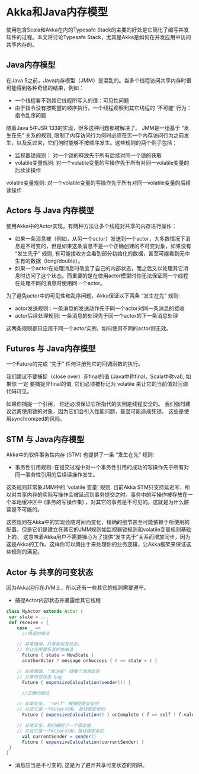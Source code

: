 # Akka和Java内存模型

使用包含Scala和Akka在内的Typesafe Stack的主要的好处是它简化了编写并发软件的过程。本文将讨论Typesafe Stack，尤其是Akka是如何在并发应用中访问共享内存的。

## Java内存模型

在Java 5之前，Java内存模型（JMM）是混乱的。当多个线程访问共享内存时很可能得到各种奇怪的结果，例如：

- 一个线程看不到其它线程所写入的值：可见性问题
- 由于指令没有按期望的顺序执行，一个线程观察到其它线程的 ‘不可能’ 行为：指令乱序问题

随着Java 5中JSR 133的实现，很多这种问题都被解决了。 JMM是一组基于 “发生在先” 关系的规则, 限制了内存访问行为何时必须在另一个内存访问行为之前发生，以及反过来，它们何时能够不按顺序发生。这些规则的两个例子包括：

- 监视器锁规则： 对一个锁的释放先于所有后续对同一个锁的获取
- volatile变量规则: 对一个volatile变量的写操作先于所有对同一volatile变量的后续读操作

volatile变量规则: 对一个volatile变量的写操作先于所有对同一volatile变量的后续读操作

## Actors 与 Java 内存模型

使用Akka中的Actor实现，有两种方法让多个线程对共享的内存进行操作：

- 如果一条消息被（例如，从另一个actor）发送到一个actor，大多数情况下消息是不可变的，但是如果这条消息不是一个正确创建的不可变对象，如果没有 “发生先于” 规则, 有可能接收方会看到部分初始化的数据，甚至可能看到无中生有的数据（long/double）。
- 如果一个actor在处理消息时改变了自己的内部状态，而之后又以处理其它消息时访问了这个状态。而重要的是在使用actor模型时你无法保证同一个线程在处理不同的消息时使用同一个actor。

为了避免actor中的可见性和乱序问题，Akka保证以下两条 “发生在先” 规则:

- actor发送规则 : 一条消息的发送动作先于同一个actor对同一条消息的接收
- actor后续处理规则: 一条消息的处理先于同一个actor的下一条消息处理

这两条规则都只应用于同一个actor实例，如何使用不同的actor则无效。

## Futures 与 Java内存模型

一个Future的完成 “先于” 任何注册到它的回调函数的执行。

我们建议不要捕捉（close over）非final的值 (Java中称final，Scala中称val), 如果你 一定 要捕捉非final的值, 它们必须被标记为 volatile 来让它的当前值对回调代码可见。

如果你捕捉一个引用， 你还必须保证它所指代的实例是线程安全的。 我们强烈建议远离使用锁的对象，因为它们会引入性能问题，甚至可能造成死锁。 这些是使用synchronized的风险。

## STM 与 Java内存模型

Akka中的软件事务性内存 (STM) 也提供了一条 “发生在先” 规则:

- 事务性引用规则: 在提交过程中对一个事务性引用的成功的写操作先于所有对同一事务性引用的后续读操作发生。

这条规则非常象JMM中的 ‘volatile 变量’ 规则. 目前Akka STM只支持延迟写，所以对共享内存的实际写操作会被延迟到事务提交之时。事务中的写操作被存放在一个本地缓冲区中 (事务的写操作集) ，对其它的事务是不可见的。这就是为什么脏读是不可能的。

这些规则在Akka中的实现会随时间而变化，精确的细节甚至可能依赖于所使用的配置。但是它们是建立在其它的JMM规则如监视器锁规则和volatile变量规则基础上的。 这意味着Akka用户不需要操心为了提供“发生先于”关系而增加同步，因为这是Akka的工作。这样你可以腾出手来处理你的业务逻辑，让Akka框架来保证这些规则的满足。

## Actor 与 共享的可变状态
因为Akka运行在JVM上，所以还有一些其它的规则需要遵守。

- 捕捉Actor内部状态并暴露给其它线程

```scala
class MyActor extends Actor {
 var state = ...
 def receive = {
    case _ =>
      //错误的做法

    // 非常错误，共享和可变状态，
    // 会让应用莫名其妙地崩溃
      Future { state = NewState }
      anotherActor ? message onSuccess { r => state = r }

    // 非常错误, "发送者" 随每个消息改变
    // 共享可变状态 bug
      Future { expensiveCalculation(sender()) }

      //正确的做法

    // 非常安全， "self" 被捕捉是安全的
    // 并且它是一个Actor引用, 是线程安全的
      Future { expensiveCalculation() } onComplete { f => self ! f.value.get }

    // 非常安全，我们捕捉了一个固定值
    // 并且它是一个Actor引用，是线程安全的
      val currentSender = sender()
      Future { expensiveCalculation(currentSender) }
 }
}
```
- 消息应当是不可变的, 这是为了避开共享可变状态的陷阱。
